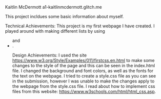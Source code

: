Kaitlin McDermott a1-kaitlinmcdermott.glitch.me

This project incldues some basic information about myself.

Technical Achievements:
This project is my first webpage I have created. I played around with making different lists by using <ul> and <li>. 

Design Achievements:
I used the site https://www.w3.org/Style/Examples/011/firstcss.en.html to make some changes to the style of the page and this can be seen in the index.html file. I changed the background and font colors, as well as the fonts for the text on the webpage. 
I tried to create a style.css file as you can see in the submission, however I was unable to make the changes apply to the webpage from the style.css file. I read about how to implement css files from this website: https://www.w3schools.com/html/html_css.asp. 

